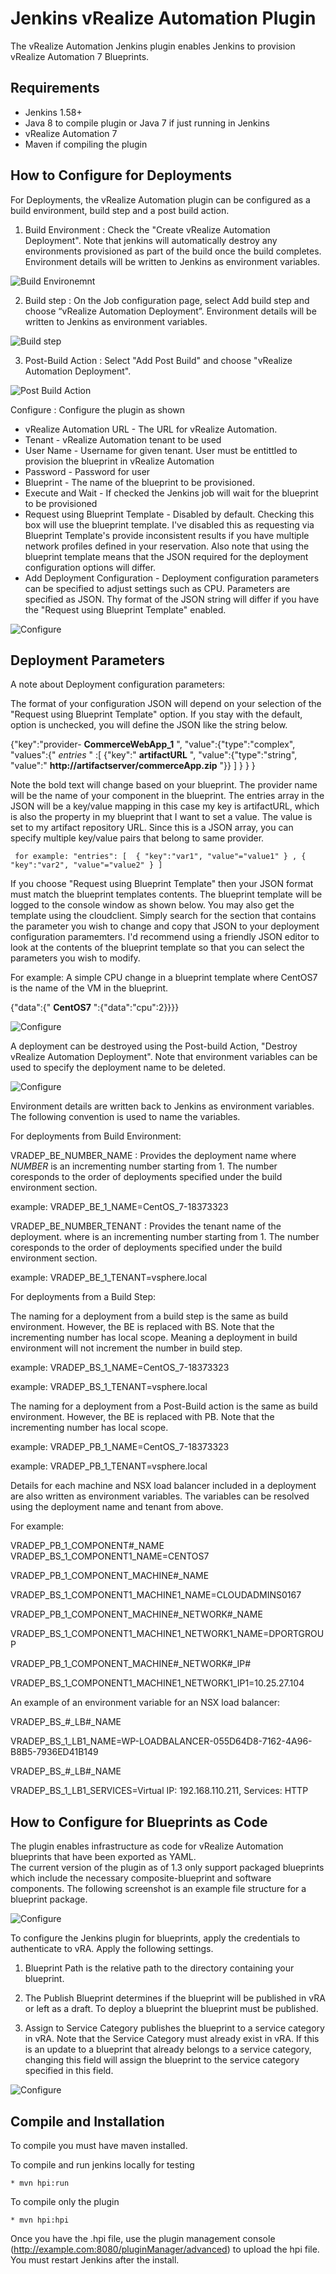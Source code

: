 # Jenkins vRealize Automation Plugin

The vRealize Automation Jenkins plugin enables Jenkins to provision vRealize Automation 7 Blueprints.  


## Requirements


* Jenkins 1.58+
* Java 8 to compile plugin or Java 7 if just running in Jenkins
* vRealize Automation 7 
* Maven if compiling the plugin
       
    
## How to Configure for Deployments

For Deployments, the vRealize Automation plugin can be configured as a build environment, build step and a post build action.

1) Build Environment : Check the "Create vRealize Automation Deployment".  Note that jenkins will automatically 
destroy any environments provisioned as part of the build once the build completes. Environment details will be 
written to Jenkins as environment variables. 

![Build Environemnt](/doc/vRAPlugin_BuildEnvironment.png)

2) Build step : On the Job configuration page, select Add build step and choose “vRealize Automation Deployment”. 
Environment details will be  written to Jenkins as environment variables. 

![Build step](/doc/vRA_Build.png)

3) Post-Build Action : Select "Add Post Build" and choose "vRealize Automation Deployment".

![Post Build Action](/doc/vRA_PostBuildmenu.png)


Configure :  Configure the plugin as shown

  * vRealize Automation URL -   The URL for vRealize Automation. 
  * Tenant - vRealize Automation tenant to be used
  * User Name - Username for given tenant. User must be entittled to provision the blueprint in vRealize Automation
  * Password - Password for  user
  * Blueprint - The name of the blueprint to be provisioned.
  * Execute and Wait - If checked the Jenkins job will wait for the blueprint to be provisioned
  * Request using Blueprint Template - Disabled by default.  Checking this box will use the blueprint template.  I've 
    disabled this as requesting via Blueprint Template's provide inconsistent results if you have multiple network profiles
    defined in your reservation.  Also note that using the blueprint template means that the JSON required for the deployment
    configuration options will differ.
  * Add Deployment Configuration - Deployment configuration parameters can be specified to adjust settings such as CPU.
   Parameters are specified as JSON.    Thy format of the JSON string will differ if you have the "Request using 
   Blueprint Template" enabled.
   
![Configure](/doc/vRA_BuildStep.png)    
   
## Deployment Parameters
   
   
   A note about Deployment configuration parameters:
   
   The format of your configuration JSON will depend on your selection of the "Request using Blueprint Template" option.
   If you stay with the default, option is unchecked, you will define the JSON like the string below.  
   
   {"key":"provider- **CommerceWebApp_1** ",
    "value":{"type":"complex",
            "values":{" *entries* " :[
                        {"key":" **artifactURL** ", "value":{"type":"string", "value":" **http://artifactserver/commerceApp.zip** "}}
                        ]
                     }
            }
    }
       
   Note the bold text will change based on your blueprint.  The provider name will be the name of your component in the
   blueprint. The entries array in the JSON will be a key/value mapping in this case my key is artifactURL, which is 
   also the property in my blueprint that I want to set a value.  The value is set to my artifact repository URL.   Since this is
   a JSON array, you can specify multiple key/value pairs that belong to same provider.  
     
     for example: "entries": [  { "key":"var1", "value"="value1" } , { "key":"var2", "value"="value2" } ]
    
   
   If you choose "Request using Blueprint Template" then your JSON format must match the blueprint templates contents.
   The blueprint template will be logged to the console window as shown below.  You may also get the template using the
   cloudclient.  Simply search for the section that contains the parameter you wish to change and copy that JSON to your
   deployment configuration paramemters.  I'd recommend using a friendly JSON editor to look at the contents of the blueprint
   template so that you can select the parameters you wish to modify.
   
   For example:  A simple CPU change in a blueprint template where CentOS7 is the name of the VM in the blueprint.
   
   {"data":{" **CentOS7** ":{"data":"cpu":2}}}}
     
![Configure](/doc/console.png)    
     
A deployment can be destroyed using the Post-build Action, "Destroy vRealize Automation Deployment". Note that 
environment variables can be used to specify the deployment name to be deleted.
 
![Configure](/doc/vRA_PostDestroy.png)    

Environment details are written back to Jenkins as environment variables.  The following convention is used to name the
variables.

For deployments from Build Environment:

VRADEP_BE_NUMBER_NAME  :  Provides the deployment name  where *NUMBER* is an incrementing number starting from 1. The number coresponds
to the order of deployments specified under the build environment section.

example: VRADEP_BE_1_NAME=CentOS_7-18373323

VRADEP_BE_NUMBER_TENANT  :  Provides the tenant name of the deployment.  where <NUMBER> is an incrementing number starting from 1. The number coresponds
to the order of deployments specified under the build environment section.

example: VRADEP_BE_1_TENANT=vsphere.local

For deployments from a Build Step:

The naming for a deployment from a build step is the same as build environment.  However, the BE is replaced with BS. 
Note that the incrementing number has local scope. Meaning a deployment in build environment will not increment the number
in build step.

example: VRADEP_BS_1_NAME=CentOS_7-18373323

example: VRADEP_BS_1_TENANT=vsphere.local

The naming for a deployment from a Post-Build action is the same as build environment.  However, the BE is replaced with PB. 
Note that the incrementing number has local scope. 

example: VRADEP_PB_1_NAME=CentOS_7-18373323

example: VRADEP_PB_1_TENANT=vsphere.local

Details for each machine and NSX load balancer included in a deployment are also written as environment variables.  The 
variables can be resolved using the deployment name and tenant from above.

For example:

VRADEP_PB_1_COMPONENT#_NAME
VRADEP_BS_1_COMPONENT1_NAME=CENTOS7

VRADEP_PB_1_COMPONENT_MACHINE#_NAME 

VRADEP_BS_1_COMPONENT1_MACHINE1_NAME=CLOUDADMINS0167

VRADEP_PB_1_COMPONENT_MACHINE#_NETWORK#_NAME 

VRADEP_BS_1_COMPONENT1_MACHINE1_NETWORK1_NAME=DPORTGROUP

VRADEP_PB_1_COMPONENT_MACHINE#_NETWORK#_IP# 

VRADEP_BS_1_COMPONENT1_MACHINE1_NETWORK1_IP1=10.25.27.104


An example of an environment variable for an NSX load balancer:

VRADEP_BS_#_LB#_NAME

VRADEP_BS_1_LB1_NAME=WP-LOADBALANCER-055D64D8-7162-4A96-B8B5-7936ED41B149

VRADEP_BS_#_LB#_NAME

VRADEP_BS_1_LB1_SERVICES=Virtual IP: 192.168.110.211, Services: HTTP


## How to Configure for Blueprints as Code

The plugin enables infrastructure as code for vRealize Automation blueprints that have been exported as YAML.  
The current version of the plugin as of 1.3 only support packaged blueprints which include the necessary composite-blueprint
and software components.  The following screenshot is an example file structure for a blueprint package.  

![Configure](/doc/blueprintFileStructure.png)    

To configure the Jenkins plugin for blueprints, apply the credentials to authenticate to vRA. Apply the following settings.
  
  1.  Blueprint Path is the relative path to the directory containing your blueprint.
  
  2.  The Publish Blueprint determines if the blueprint will be published in vRA or left as a draft.  To deploy a blueprint
  the blueprint must be published.
  
  3.  Assign to Service Category publishes the blueprint to a service category in vRA.  Note that the Service Category must already
  exist in vRA.  If this is an update to a blueprint that already belongs to a service category, changing this field will assign the 
  blueprint to the service category specified in this field.
  
![Configure](/doc/BPConfig.png)    


## Compile and Installation

To compile you must have maven installed.

To compile and run jenkins locally for testing

    * mvn hpi:run

To compile only the plugin 

    * mvn hpi:hpi

Once you have the .hpi file, use the plugin management console (http://example.com:8080/pluginManager/advanced) to upload the hpi file. You must restart Jenkins after the install.